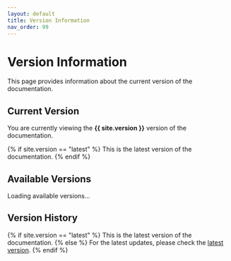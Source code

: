 ```yaml
---
layout: default
title: Version Information
nav_order: 99
---
```


# Version Information

This page provides information about the current version of the documentation.

## Current Version

<div id="current-version">
  You are currently viewing the <strong>{{ site.version }}</strong> version of the documentation.
  
  {% if site.version == "latest" %}
  This is the latest version of the documentation.
  {% endif %}
</div>

<script>
document.addEventListener('DOMContentLoaded', function() {
  // Get the current version from the URL as a fallback
  const pathMatch = window.location.pathname.match(/\/documentation\/([^\/]+)/);
  let currentVersion = 'latest';
  
  if (pathMatch && pathMatch[1]) {
    currentVersion = pathMatch[1];
  }
  
  // Check if the version is displayed correctly
  const versionElement = document.getElementById('current-version');
  const versionText = versionElement.textContent;
  
  if (versionText.includes('**') || versionText.includes('{{')) {
    // Jekyll template didn't render properly, use JavaScript fallback
    var versionHtml = 'You are currently viewing the <strong>' + currentVersion + '</strong> version of the documentation.';
    if (currentVersion === 'latest') {
      versionHtml += '<p>This is the latest version of the documentation.</p>';
    }
    versionElement.innerHTML = versionHtml;
  }
});
</script>

## Available Versions

<div id="version-info-list">
  <p>Loading available versions...</p>
</div>

<script>
document.addEventListener('DOMContentLoaded', function() {
  // Try to fetch the versions.json file
  fetch('{{ site.baseurl }}/versions.json')
    .then(response => response.json())
    .then(data => {
      const versions = data.versions;
      const versionList = document.getElementById('version-info-list');
      
      // Clear the loading message
      versionList.innerHTML = '';
      
      // Create a list of available versions
      const ul = document.createElement('ul');
      versions.forEach(function(version) {
        var li = document.createElement('li');
        var link = document.createElement('a');
        
        // Get the current version from the URL as a fallback
        var pathMatch = window.location.pathname.match(/\/documentation\/([^\/]+)/);
        var currentVersion = '{{ site.version }}';
        
        if ((currentVersion === '{{ site.version }}' || !currentVersion) && pathMatch && pathMatch[1]) {
          currentVersion = pathMatch[1];
        }
        
        // Create the link
        link.href = '/documentation/' + version + '/version-info';
        link.textContent = version === 'latest' ? 'Latest' : version;
        
        // Highlight the current version
        if (version === currentVersion) {
          link.innerHTML = link.innerHTML + ' (current)';
          link.style.fontWeight = 'bold';
        }
        
        li.appendChild(link);
        ul.appendChild(li);
      });
      
      versionList.appendChild(ul);
    })
    .catch(error => {
      console.error('Error loading versions:', error);
      document.getElementById('version-info-list').innerHTML = '<p>Error loading available versions.</p>';
    });
});
</script>

## Version History

<div id="version-history">
  {% if site.version == "latest" %}
  This is the latest version of the documentation.
  {% else %}
  For the latest updates, please check the <a href="/documentation/latest/version-info">latest version</a>.
  {% endif %}
</div>

<script>
document.addEventListener('DOMContentLoaded', function() {
  // Get the current version from the URL as a fallback
  const pathMatch = window.location.pathname.match(/\/documentation\/([^\/]+)/);
  let currentVersion = 'latest';
  
  if (pathMatch && pathMatch[1]) {
    currentVersion = pathMatch[1];
  }
  
  // Check if the version history needs to be updated
  const historyElement = document.getElementById('version-history');
  const historyText = historyElement.textContent;
  
  if (historyText.includes('{{') || historyText.includes('{%')) {
    // Jekyll template didn't render properly, use JavaScript fallback
    var historyHtml = '';
    if (currentVersion === 'latest') {
      historyHtml = 'This is the latest version of the documentation.';
    } else {
      historyHtml = 'For the latest updates, please check the <a href="/documentation/latest/version-info">latest version</a>.';
    }
    historyElement.innerHTML = historyHtml;
  }
});
</script>